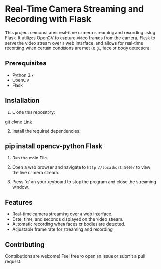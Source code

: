 # Real-Time Camera Streaming and Recording with Flask

This project demonstrates real-time camera streaming and recording using Flask. It utilizes OpenCV to capture video frames from the camera, Flask to serve the video stream over a web interface, and allows for real-time recording when certain conditions are met (e.g., face or body detection).

## Prerequisites

- Python 3.x
- OpenCV
- Flask

## Installation

1. Clone this repository:

git clone [Link](https://github.com/Astroisback/Security-Camera/)


2. Install the required dependencies:

pip install opencv-python Flask
----------------------------------------------------------------------------------------------------------------------
1. Run the main File.

2. Open a web browser and navigate to `http://localhost:5000/` to view the live camera stream.

3. Press 'q' on your keyboard to stop the program and close the streaming window.

## Features

- Real-time camera streaming over a web interface.
- Date, time, and seconds displayed on the video stream.
- Automatic recording when faces or bodies are detected.
- Adjustable frame rate for streaming and recording.

## Contributing

Contributions are welcome! Feel free to open an issue or submit a pull request.

